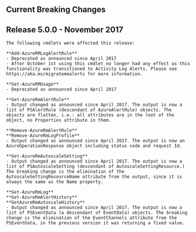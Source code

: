 <!--
    Please leave this section at the top of the breaking change documentation.

    New breaking changes should go under the section titled "Current Breaking Changes", and should adhere to the following format:

    ## Current Breaking Changes

    ## Release X.0.0

    The following cmdlets were affected this release:

    **Cmdlet 1**
    - Description of what has changed

    ```powershell
    # Old
    # Sample of how the cmdlet was previously called

    # New
    # Sample of how the cmdlet should now be called
    ```

    Note: the above sections follow the template found in the link below: 

    https://github.com/Azure/azure-powershell/blob/dev/documentation/breaking-changes/breaking-change-template.md
-->

## Current Breaking Changes

  ## Release 5.0.0 - November 2017

    The following cmdlets were affected this release:

    **Add-AzureRMLogAlertRule**
    - Deprecated as announced since April 2017
    - After October 1st using this cmdlet no longer had any effect as this functionality was transitioned to Activity Log Alerts. Please see https://aka.ms/migratemealerts for more information.

    **Get-AzureRMUsage**
    - Deprecated as announced since April 2017

    **Get-AzureRmAlertRule**
    - Output changed as announced since April 2017. The output is now a list of PSAlertRule (descendant of AzureAlertRule) objects. The objects are flatten, i.e.: all attributes are in the root of the object, no Properties attribute in them.

    **Remove-AzureRmAlertRule**
    **Remove-AzureRmLogProfile**
    - Output changed as announced since April 2017. The output is now an AzureOperationResponse object including status code and request Id.

    **Get-AzureRmAutoscaleSetting**
    - Output changed as announced since April 2017. The output is now a list of PSAutoscaleSetting (descendant of AutoscaleSettingResource.) The breaking change is the elimination of the AutoscaleSettingResourceName attribute from the output, since it is always the same as the Name property.

    **Get-AzureRmLog**
    **Get-AzureRmAlertHistory**
    **GetAzureRmAutoscaleHistory**
    - Output changed as announced since April 2017. The output is now a list of PSEventData (a descendant of EventData) objects. The breaking change is the elimination of the EventChannels attribute from the PSEventData, in the previous version it was returning a fixed value.
